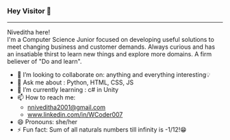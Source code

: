 <h3 align="left"> Hey Visitor 👋 </h3>

---

Niveditha here!</br>
I'm a Computer Science Junior focused on developing useful solutions to meet changing business and customer demands. Always curious and has an insatiable thirst to learn new things and explore more domains. A firm believer of "Do and learn". 

- 👯 I’m looking to collaborate on: anything and everything interesting💡
- 💬 Ask me about : Python, HTML, CSS, JS
- 🌱 I’m currently learning : c# in Unity
- 📫 How to reach me: 
  * nniveditha2001@gmail.com 
  * www.linkedin.com/in/WCoder007
- 😄 Pronouns: she/her
- ⚡ Fun fact: Sum of all naturals numbers till infinity is -1/12!😁

<!--
**WCoder007/WCoder007** is a ✨ _special_ ✨ repository because its `README.md` (this file) appears on your GitHub profile.

Here are some ideas to get you started:

- 🔭 I’m currently working on ...
- 🌱 I’m currently learning ...
- 👯 I’m looking to collaborate on ...
- 🤔 I’m looking for help with ...
- 💬 Ask me about ...
- 📫 How to reach me: ...
- 😄 Pronouns: ...
- ⚡ Fun fact: ...
-->
